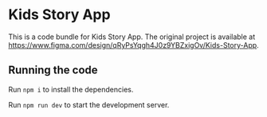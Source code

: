 
  # Kids Story App

  This is a code bundle for Kids Story App. The original project is available at https://www.figma.com/design/qRyPsYqgh4J0z9YBZxigOv/Kids-Story-App.

  ## Running the code

  Run `npm i` to install the dependencies.

  Run `npm run dev` to start the development server.
  